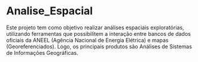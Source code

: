 # Analise_Espacial
Este projeto tem como objetivo realizar análises espaciais exploratórias, utilizando ferramentas que possibilitem a interação entre bancos de dados oficiais da ANEEL (Agência Nacional de Energia Elétrica) e mapas (Georeferenciados). Logo, os principais produtos são Análises de Sistemas de Informações Geográficas.
